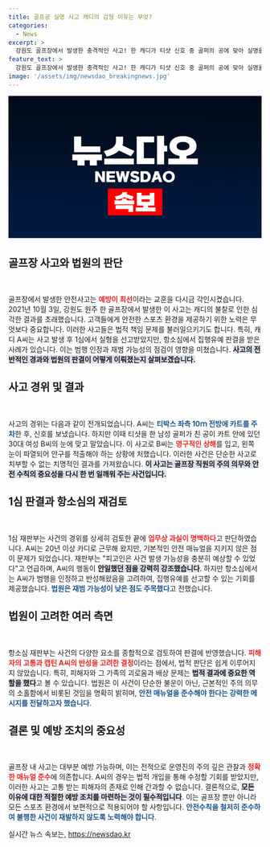 ```yaml
---
title: 골프공 실명 사고 캐디의 감형 이유는 무엇?
categories:
  - News
excerpt: >
  강원도 골프장에서 발생한 충격적인 사고! 한 캐디가 티샷 신호 중 골퍼의 공에 맞아 실명을 초래한 사건의 항소심에서 집행유예를 선고받았다. 범행을 인정하고 반성한 그가 과연 재범 가능성이 낮을까?
feature_text: >
  강원도 골프장에서 발생한 충격적인 사고! 한 캐디가 티샷 신호 중 골퍼의 공에 맞아 실명을 초래한 사건의 항소심에서 집행유예를 선고받았다. 범행을 인정하고 반성한 그가 과연 재범 가능성이 낮을까?
image: '/assets/img/newsdao_breakingnews.jpg'
---
```


<p><img src="/assets/img/newsdao_breakingnews.jpg" alt="firstkoreanews 속보" /></p>

<h2 data-ke-size="size26">골프장 사고와 법원의 판단</h2>

<p data-ke-size="size16">&nbsp;</p>

<p>골프장에서 발생한 안전사고는 <b><span style="color: #ee2323;">예방이 최선</span></b>이라는 교훈을 다시금 각인시켰습니다. 2021년 10월 3일, 강원도 원주 한 골프장에서 발생한 이 사고는 캐디의 불찰로 인한 심각한 결과를 초래했습니다. 고객들에게 안전한 스포츠 환경을 제공하기 위한 노력은 무엇보다 중요합니다. 이러한 사고들은 법적 책임 문제를 불러일으키기도 합니다. 특히, 캐디 A씨는 사고 발생 후 1심에서 실형을 선고받았지만, 항소심에서 집행유예 판결을 받은 사례가 있습니다. 이는 범행 인정과 재범 가능성의 점검이 영향을 미쳤습니다. <b><span style="background-color: #21538527;">사고의 전반적인 경과와 법원의 판결이 어떻게 이뤄졌는지 살펴보겠습니다.</span></b></p>

<h2 data-ke-size="size26">사고 경위 및 결과</h2>

<p data-ke-size="size16">&nbsp;</p>

<p>사고의 경위는 다음과 같이 전개되었습니다. A씨는 <b><span style="color: #1a5490;">티박스 좌측 10ｍ 전방에 카트를 주차</span></b>한 후, 신호를 보냈습니다. 하지만 이때 티샷을 한 남성 골퍼가 친 공이 카트 안에 있던 30대 여성 B씨의 눈에 맞고 말았습니다. 이 사고로 B씨는 <b><span style="color: #ee2323;">영구적인 상해</span></b>를 입고, 왼쪽 눈이 파열되어 안구를 적출해야 하는 상황에 처했습니다. 이러한 사건은 단순한 사고로 치부할 수 없는 치명적인 결과를 가져왔습니다. <b><span style="background-color: #21538527;">이 사고는 골프장 직원의 주의 의무와 안전 수칙의 중요성을 다시 한 번 일깨워 주는 사건입니다.</span></b></p>

<h2 data-ke-size="size26">1심 판결과 항소심의 재검토</h2>

<p data-ke-size="size16">&nbsp;</p>

<p>1심 재판부는 사건의 경위를 상세히 검토한 끝에 <b><span style="color: #ee2323;">업무상 과실이 명백하다</span></b>고 판단하였습니다. A씨는 20년 이상 카디로 근무해 왔지만, 기본적인 안전 매뉴얼을 지키지 않은 점이 문제가 되었습니다. 재판부는 "피고인은 사건 발생 가능성을 충분히 예상할 수 있었다"고 언급하며, A씨의 행동이 <b><span style="background-color: #21538527;">안일했던 점을 강력히 강조했습니다</span></b>. 하지만 항소심에서는 A씨가 범행을 인정하고 반성해왔음을 고려하여, 집행유예를 선고할 수 있는 기회를 제공했습니다. <b><span style="color: #1a5490;">법원은 재범 가능성이 낮은 점도 주목했다</span></b>고 전했습니다.</p>

<h2 data-ke-size="size26">법원이 고려한 여러 측면</h2>

<p data-ke-size="size16">&nbsp;</p>

<p>항소심 재판부는 사건의 다양한 요소를 종합적으로 검토하여 판결에 반영했습니다. <b><span style="color: #ee2323;">피해자의 고통과 캡틴 A씨의 반성을 고려한 결정</span></b>이라는 점에서, 법적 판단은 쉽게 이루어지지 않았습니다. 특히, 피해자와 그 가족의 괴로움과 배상 문제는 <b><span style="background-color: #21538527;">법적 결과에 중요한 역할을 했다</span></b>고 볼 수 있습니다. 법원은 이 사건이 단순한 불운이 아닌, 근본적인 주의 의무의 소홀함에서 비롯된 것임을 명확히 밝히며, <b><span style="color: #1a5490;">안전 매뉴얼을 준수해야 한다는 강력한 메시지를 전달하고자 했습니다</span></b>.</p>

<h2 data-ke-size="size26">결론 및 예방 조치의 중요성</h2>

<p data-ke-size="size16">&nbsp;</p>

<p>골프장 내 사고는 대부분 예방 가능하며, 이는 전적으로 운영진의 주의 깊은 관찰과 <b><span style="color: #ee2323;">정확한 매뉴얼 준수</span></b>에 의존합니다. A씨의 경우는 법적 개입을 통해 수정할 기회를 받았지만, 이러한 사고는 고통 받는 피해자의 존재로 인해 간과할 수 없습니다. 결론적으로, <b><span style="background-color: #21538527;">모든 이유에 대한 적절한 예방 조치를 마련하는 것이 필수적입니다</span></b>. 이는 골프장 뿐만 아니라 모든 스포츠 환경에서 보편적으로 적용되어야 할 사항입니다. <b><span style="color: #1a5490;">안전수칙을 철저히 준수하여 불행한 사건이 재발하지 않도록 노력해야 합니다</span></b>.</p>
실시간 뉴스 속보는, <a href="https://newsdao.kr" rel="dofollow">https://newsdao.kr</a>


